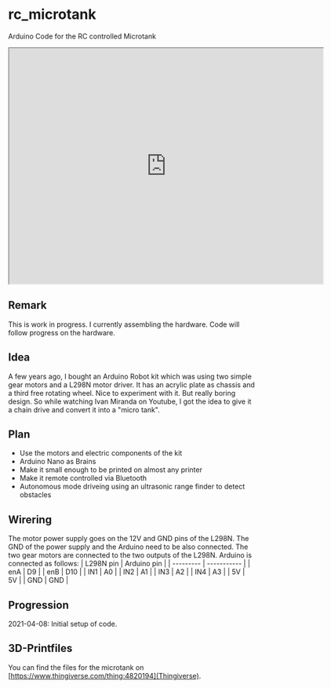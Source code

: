 # rc_microtank
Arduino Code for the RC controlled Microtank
<iframe src="https://drive.google.com/file/d/1334GY6rUDta5F0j1D3IIxgwWuF2fBBTM/preview" width="640" height="480"></iframe>

## Remark
This is work in progress. I currently assembling the hardware. Code will follow progress on the hardware.

## Idea
A few years ago, I bought an Arduino Robot kit which was using two simple gear motors and a L298N motor driver.
It has an acrylic plate as chassis and a third free rotating wheel. Nice to experiment with it. But really 
boring design. So while watching Ivan Miranda on Youtube, I got the idea to give it a chain drive and convert it 
into a "micro tank".

## Plan
- Use the motors and electric components of the kit
- Arduino Nano as Brains
- Make it small enough to be printed on almost any printer
- Make it remote controlled via Bluetooth
- Autonomous mode driveing using an ultrasonic range finder to detect obstacles

## Wirering
The motor power supply goes on the 12V and GND pins of the L298N. The GND of the power supply and the Arduino need to be also connected.
The two gear motors are connected to the two outputs of the L298N.
Arduino is connected as follows:
| L298N pin | Arduino pin |
| --------- | ----------- |
| enA       | D9          |
| enB       | D10         |
| IN1       | A0          |
| IN2       | A1          |
| IN3       | A2          |
| IN4       | A3          |
| 5V        | 5V          |
| GND       | GND         |




## Progression
2021-04-08: Initial setup of code. 

## 3D-Printfiles
You can find the files for the microtank on [https://www.thingiverse.com/thing:4820194](Thingiverse).
